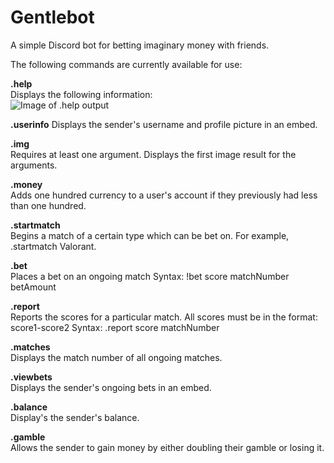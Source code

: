 # Gentlebot  
A simple Discord bot for betting imaginary money with friends.  
  
The following commands are currently available for use:  
  
**.help**  
Displays the following information:  
![Image of .help output](https://i.imgur.com/2m4AIkq.png)  
  
**.userinfo**
Displays the sender's username and profile picture in an embed.  
  
**.img**  
Requires at least one argument. Displays the first image result for the arguments.  
  
**.money**  
Adds one hundred currency to a user's account if they previously had less than one hundred.  
  
**.startmatch**  
Begins a match of a certain type which can be bet on. For example, .startmatch Valorant.  
  
**.bet**  
Places a bet on an ongoing match
Syntax: !bet score matchNumber betAmount  
  
**.report**  
Reports the scores for a particular match.
All scores must be in the format: score1-score2
Syntax: .report score matchNumber  
  
**.matches**  
Displays the match number of all ongoing matches.  
  
**.viewbets**  
Displays the sender's ongoing bets in an embed.  
  
**.balance**  
Display's the sender's balance.  
  
**.gamble**  
Allows the sender to gain money by either doubling their gamble or losing it.  

